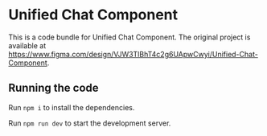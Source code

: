 
  # Unified Chat Component

  This is a code bundle for Unified Chat Component. The original project is available at https://www.figma.com/design/VJW3TlBhT4c2g6UApwCwyi/Unified-Chat-Component.

  ## Running the code

  Run `npm i` to install the dependencies.

  Run `npm run dev` to start the development server.
  